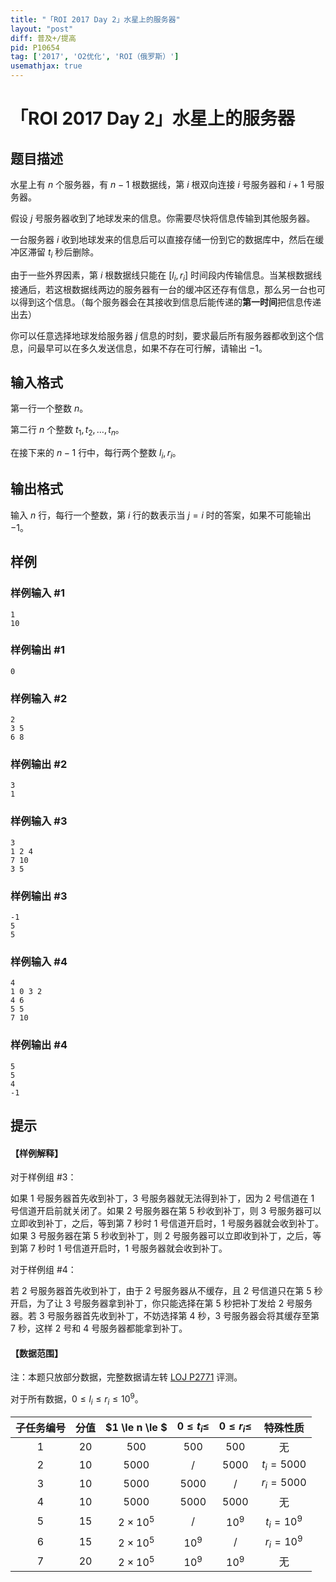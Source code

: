 ```yaml
---
title: "「ROI 2017 Day 2」水星上的服务器"
layout: "post"
diff: 普及+/提高
pid: P10654
tag: ['2017', 'O2优化', 'ROI（俄罗斯）']
usemathjax: true
---
```


# 「ROI 2017 Day 2」水星上的服务器
## 题目描述

水星上有 $n$ 个服务器，有 $n-1$ 根数据线，第 $i$ 根双向连接 $i$ 号服务器和 $i+1$ 号服务器。

假设 $j$ 号服务器收到了地球发来的信息。你需要尽快将信息传输到其他服务器。

一台服务器 $i$ 收到地球发来的信息后可以直接存储一份到它的数据库中，然后在缓冲区滞留 $t_i$ 秒后删除。

由于一些外界因素，第 $i$ 根数据线只能在 $[l_i,r_i]$ 时间段内传输信息。当某根数据线接通后，若这根数据线两边的服务器有一台的缓冲区还存有信息，那么另一台也可以得到这个信息。（每个服务器会在其接收到信息后能传递的**第一时间**把信息传递出去）

你可以任意选择地球发给服务器 $j$ 信息的时刻，要求最后所有服务器都收到这个信息，问最早可以在多久发送信息，如果不存在可行解，请输出 $-1$。
## 输入格式

第一行一个整数 $n$。

第二行 $n$ 个整数 $t_1,t_2,\dots,t_n$。

在接下来的 $n-1$ 行中，每行两个整数 $l_i,r_i$。
## 输出格式

输入 $n$ 行，每行一个整数，第 $i$ 行的数表示当 $j=i$ 时的答案，如果不可能输出 $-1$。
## 样例

### 样例输入 #1
```
1
10
```
### 样例输出 #1
```
0
```
### 样例输入 #2
```
2
3 5
6 8
```
### 样例输出 #2
```
3
1
```
### 样例输入 #3
```
3
1 2 4
7 10
3 5
```
### 样例输出 #3
```
-1
5
5
```
### 样例输入 #4
```
4
1 0 3 2
4 6
5 5
7 10
```
### 样例输出 #4
```
5
5
4
-1
```
## 提示

#### 【样例解释】

对于样例组 #3：

如果 $1$ 号服务器首先收到补丁，$3$ 号服务器就无法得到补丁，因为 $2$ 号信道在 $1$ 号信道开启前就关闭了。如果 $2$ 号服务器在第 $5$ 秒收到补丁，则 $3$ 号服务器可以立即收到补丁，之后，等到第 $7$ 秒时 $1$ 号信道开启时，$1$ 号服务器就会收到补丁。如果 $3$ 号服务器在第 $5$ 秒收到补丁，则 $2$ 号服务器可以立即收到补丁，之后，等到第 $7$ 秒时 $1$ 号信道开启时，$1$ 号服务器就会收到补丁。

对于样例组 #4：

若 $2$ 号服务器首先收到补丁，由于 $2$ 号服务器从不缓存，且 $2$ 号信道只在第 $5$ 秒开启，为了让 $3$ 号服务器拿到补丁，你只能选择在第 $5$ 秒把补丁发给 $2$ 号服务器。若 $3$ 号服务器首先收到补丁，不妨选择第 $4$ 秒，$3$ 号服务器会将其缓存至第 $7$ 秒，这样 $2$ 号和 $4$ 号服务器都能拿到补丁。

#### 【数据范围】

注：本题只放部分数据，完整数据请左转 [LOJ P2771](https://loj.ac/p/2771) 评测。

对于所有数据，$0 \le l_i \le r_i \le 10^9$。

| 子任务编号 | 分值 | $1 \le n \le $ | $0 \le t_i \le$ | $0 \le r_i \le$ | 特殊性质 |
| :----------: | :----------: | :----------: | :----------: | :----------: | :----------: |
| $1$ | $20$ | $500$ | $500$ | $500$ | 无 |
| $2$ | $10$ | $5000$ | / | $5000$ | $t_i=5000$ |
| $3$ | $10$ | $5000$ | $5000$ | / | $r_i=5000$ |
| $4$ | $10$ | $5000$ | $5000$ | $5000$ | 无 |
| $5$ | $15$ | $2 \times 10^5$ | / | $10^9$ | $t_i=10^9$ |
| $6$ | $15$ | $2 \times 10^5$ | $10^9$ | / | $r_i=10^9$ |
| $7$ | $20$ | $2 \times 10^5$ | $10^9$ | $10^9$ | 无 |

